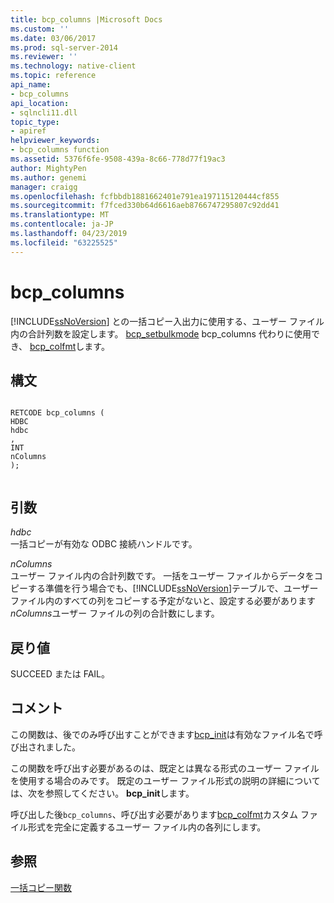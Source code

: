 ```yaml
---
title: bcp_columns |Microsoft Docs
ms.custom: ''
ms.date: 03/06/2017
ms.prod: sql-server-2014
ms.reviewer: ''
ms.technology: native-client
ms.topic: reference
api_name:
- bcp_columns
api_location:
- sqlncli11.dll
topic_type:
- apiref
helpviewer_keywords:
- bcp_columns function
ms.assetid: 5376f6fe-9508-439a-8c66-778d77f19ac3
author: MightyPen
ms.author: genemi
manager: craigg
ms.openlocfilehash: fcfbbdb1881662401e791ea197115120444cf855
ms.sourcegitcommit: f7fced330b64d6616aeb8766747295807c92dd41
ms.translationtype: MT
ms.contentlocale: ja-JP
ms.lasthandoff: 04/23/2019
ms.locfileid: "63225525"
---
```

# <a name="bcpcolumns"></a>bcp_columns
  [!INCLUDE[ssNoVersion](../../includes/ssnoversion-md.md)] との一括コピー入出力に使用する、ユーザー ファイル内の合計列数を設定します。 [bcp_setbulkmode](bcp-setbulkmode.md) bcp_columns 代わりに使用でき、 [bcp_colfmt](bcp-colfmt.md)します。  
  
## <a name="syntax"></a>構文  
  
```  
  
RETCODE bcp_columns (  
HDBC   
hdbc  
,  
INT   
nColumns  
);  
  
```  
  
## <a name="arguments"></a>引数  
 *hdbc*  
 一括コピーが有効な ODBC 接続ハンドルです。  
  
 *nColumns*  
 ユーザー ファイル内の合計列数です。 一括をユーザー ファイルからデータをコピーする準備を行う場合でも、[!INCLUDE[ssNoVersion](../../includes/ssnoversion-md.md)]テーブルで、ユーザー ファイル内のすべての列をコピーする予定がないと、設定する必要があります*nColumns*ユーザー ファイルの列の合計数にします。  
  
## <a name="returns"></a>戻り値  
 SUCCEED または FAIL。  
  
## <a name="remarks"></a>コメント  
 この関数は、後でのみ呼び出すことができます[bcp_init](bcp-init.md)は有効なファイル名で呼び出されました。  
  
 この関数を呼び出す必要があるのは、既定とは異なる形式のユーザー ファイルを使用する場合のみです。 既定のユーザー ファイル形式の説明の詳細については、次を参照してください。 **bcp_init**します。  
  
 呼び出した後`bcp_columns`、呼び出す必要があります[bcp_colfmt](bcp-colfmt.md)カスタム ファイル形式を完全に定義するユーザー ファイル内の各列にします。  
  
## <a name="see-also"></a>参照  
 [一括コピー関数](sql-server-driver-extensions-bulk-copy-functions.md)  
  
  
